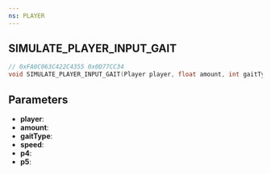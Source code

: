 ```yaml
---
ns: PLAYER
---
```

## SIMULATE_PLAYER_INPUT_GAIT

```c
// 0xFA0C063C422C4355 0x0D77CC34
void SIMULATE_PLAYER_INPUT_GAIT(Player player, float amount, int gaitType, float speed, BOOL p4, BOOL p5);
```

## Parameters
* **player**:
* **amount**:
* **gaitType**:
* **speed**:
* **p4**:
* **p5**:
